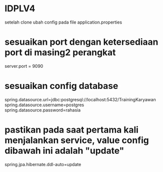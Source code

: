 # IDPLV4
setelah clone ubah config pada file application.properties

# sesuaikan port dengan ketersediaan port di masing2 perangkat
server.port = 9090

# sesuaikan config database
spring.datasource.url=jdbc:postgresql://localhost:5432/TrainingKaryawan
spring.datasource.username=postgres
spring.datasource.password=rahasia

# pastikan pada saat pertama kali menjalankan service, value config dibawah ini adalah "update" 
spring.jpa.hibernate.ddl-auto=update
